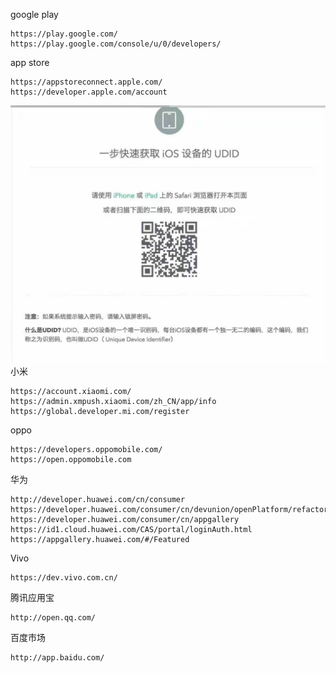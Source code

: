 google play

    https://play.google.com/
    https://play.google.com/console/u/0/developers/
app store

    https://appstoreconnect.apple.com/
    https://developer.apple.com/account
  ![](img/image-1.png)
小米

    https://account.xiaomi.com/
    https://admin.xmpush.xiaomi.com/zh_CN/app/info
    https://global.developer.mi.com/register
oppo 

    https://developers.oppomobile.com/
    https://open.oppomobile.com
华为

    http://developer.huawei.com/cn/consumer
    https://developer.huawei.com/consumer/cn/devunion/openPlatform/refactor/handleLogin.html
    https://developer.huawei.com/consumer/cn/appgallery
    https://id1.cloud.huawei.com/CAS/portal/loginAuth.html
    https://appgallery.huawei.com/#/Featured
Vivo

    https://dev.vivo.com.cn/
腾讯应用宝

    http://open.qq.com/
百度市场

    http://app.baidu.com/